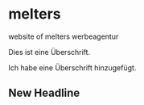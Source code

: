# melters
website of melters werbeagentur

Dies ist eine Überschrift.

Ich habe eine Überschrift hinzugefügt.




## New Headline
